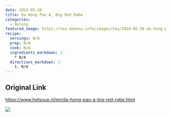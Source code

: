 ```yaml
---
date: 2024-05-30
title: Da Hong Pao A, Big Red Robe
categories:
  - Oolong
featured_image: https://tea.dedunu.info/images/tea/2024-05-30-da-hong-pao-1.jpeg
recipe:
  servings: N/A
  prep: N/A
  cook: N/A
  ingredients_markdown: |-
    * N/A
  directions_markdown: |-
    1. N/A
---
```


## Original Link

<https://www.hotsoup.nl/en/da-hong-pao-a-big-red-robe.html>

![](https://tea.dedunu.info/images/tea/2024-05-30-da-hong-pao-2.jpeg)
